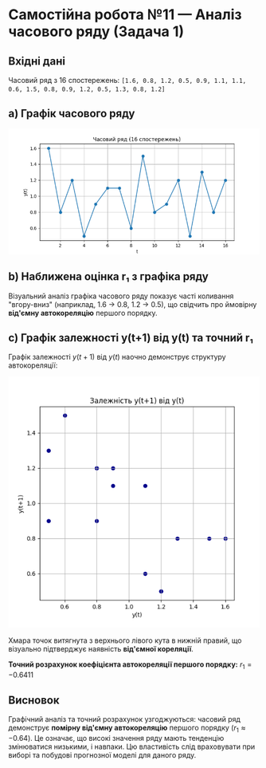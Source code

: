 # Самостійна робота №11 — Аналіз часового ряду (Задача 1)

## Вхідні дані
Часовий ряд з 16 спостережень:
`[1.6, 0.8, 1.2, 0.5, 0.9, 1.1, 1.1, 0.6, 1.5, 0.8, 0.9, 1.2, 0.5, 1.3, 0.8, 1.2]`

## a) Графік часового ряду
![Графік ряду](task1_autocorr_series.png)

## b) Наближена оцінка r₁ з графіка ряду
Візуальний аналіз графіка часового ряду показує часті коливання "вгору-вниз" (наприклад, 1.6 → 0.8, 1.2 → 0.5), що свідчить про ймовірну **від'ємну автокореляцію** першого порядку.

## c) Графік залежності y(t+1) від y(t) та точний r₁
Графік залежності $y(t+1)$ від $y(t)$ наочно демонструє структуру автокореляції:

![Графік лагової залежності](task1_autocorr_lagged.png)

Хмара точок витягнута з верхнього лівого кута в нижній правий, що візуально підтверджує наявність **від'ємної кореляції**.

**Точний розрахунок коефіцієнта автокореляції першого порядку:**
$r_1 = -0.6411$

## Висновок
Графічний аналіз та точний розрахунок узгоджуються: часовий ряд демонструє **помірну від'ємну автокореляцію** першого порядку ($r_1 \approx -0.64$). Це означає, що високі значення ряду мають тенденцію змінюватися низькими, і навпаки. Цю властивість слід враховувати при виборі та побудові прогнозної моделі для даного ряду.

